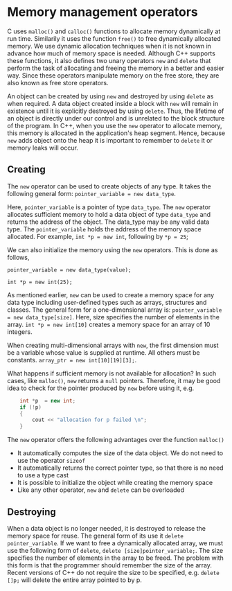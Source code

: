 # Memory management operators

C uses `malloc()` and `calloc()` functions to allocate memory dynamically at run time. Similarily it uses the function `free()` to free dynamically allocated memory. We use dynamic allocation techniques when it is not known in advance how much of memory space is needed. Although C++ supports these functions, it also defines two unary operators `new` and `delete` that perform the task of allocating and freeing the memory in a better and easier way. Since these operators manipulate memory on the free store, they are also known as free store operators.

An object can be created  by using `new` and destroyed by using `delete` as when required. A data object created inside a block with `new` will remain in existence until it is explicitly destroyed by using `delete`. Thus, the lifetime of an object is directly under our control and is unrelated to the block structure of the program. In C++, when you use the `new` operator to allocate memory, this memory is allocated in the application's heap segment. Hence, because `new` adds object onto the heap it is important to remember to `delete` it or memory leaks will occur.


## Creating

The `new` operator can be used to create objects of any type. It takes the following general form: `pointer_variable = new data_type`.

Here, `pointer_variable` is a pointer of type `data_type`. The `new` operator allocates sufficient memory to hold a data object of type `data_type` and returns the address of the object. The data_type may be any valid data type. The `pointer_variable` holds the address of the memory space allocated. For example, `int *p = new int`, following by `*p = 25`;

We can also initialize the memory using the `new` operators. This is done as follows, 

`pointer_variable = new data_type(value);`

`int *p = new int(25);`

As mentioned earlier, `new` can be used to create a memory space for any data type including user-defined types such as arrays, structures and classes. The general form for a one-dimensional array is: `pointer_variable = new data_type[size]`. Here, size specifies the number of elements in the array. `int *p = new int[10]` creates a memory space for an array of 10 integers.

When creating multi-dimensional arrays with `new`, the first dimension must be a variable whose value is supplied at runtime. All others must be constants. `array_ptr = new int[10][19][3];`.

What happens if sufficient memory is not available for allocation? In such cases, like `malloc()`, `new` returns a `null` pointers. Therefore, it may be good idea to check for the pointer produced by `new` before using it, e.g.

```C++
    int *p  = new int;
    if (!p) 
    {
        cout << "allocation for p failed \n";
    }
```

The `new` operator offers the following advantages over the function `malloc()`

- It automatically computes the size of the data object. We do not need to use the operator `sizeof`
- It automatically returns the correct pointer type, so that there is no need to use a type cast
- It is possible to initialize the object while creating the memory space
- Like any other operator, `new` and `delete` can be overloaded

## Destroying

When a data object is no longer needed, it is destroyed to release the memory space for reuse. The general form of its use it `delete pointer_variable`. If we want to free a dynamically allocated array, we must use the following form of `delete`, `delete [size]pointer_variable;`. The size specifies the number of elements in the array to be freed. The problem with this form is that the programmer should remember the size of the array. Recent versions of C++ do not require the size to be specified, e.g. `delete []p;` will delete the entire array pointed to by p.

